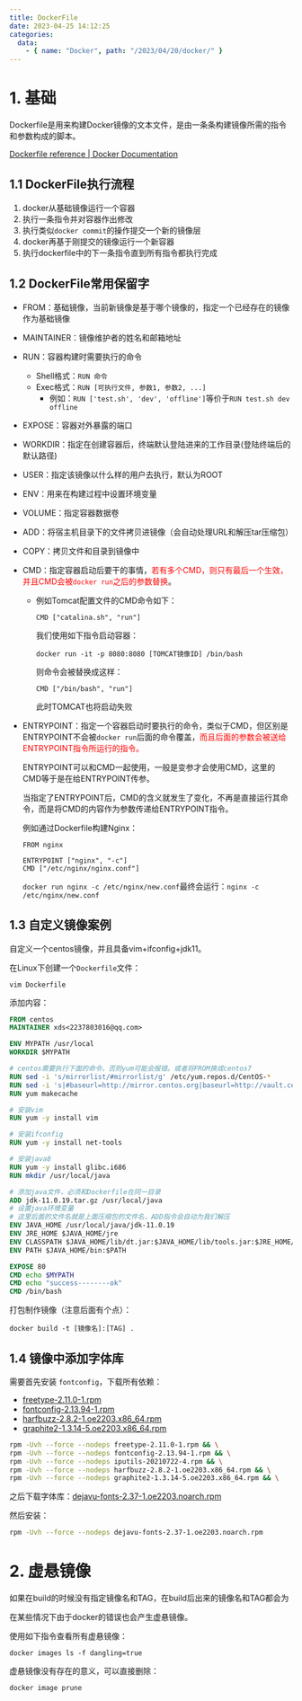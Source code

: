 ```yaml
---
title: DockerFile
date: 2023-04-25 14:12:25
categories:
  data:
    - { name: "Docker", path: "/2023/04/20/docker/" }
---
```


# 1. 基础

Dockerfile是用来构建Docker镜像的文本文件，是由一条条构建镜像所需的指令和参数构成的脚本。

[Dockerfile reference | Docker Documentation](https://docs.docker.com/engine/reference/builder/)

## 1.1 DockerFile执行流程

1. docker从基础镜像运行一个容器
2. 执行一条指令并对容器作出修改
3. 执行类似`docker commit`的操作提交一个新的镜像层
4. docker再基于刚提交的镜像运行一个新容器
5. 执行dockerfile中的下一条指令直到所有指令都执行完成

## 1.2 DockerFile常用保留字

- FROM：基础镜像，当前新镜像是基于哪个镜像的，指定一个已经存在的镜像作为基础镜像
- MAINTAINER：镜像维护者的姓名和邮箱地址

- RUN：容器构建时需要执行的命令
  - Shell格式：`RUN 命令`
  - Exec格式：`RUN [可执行文件, 参数1, 参数2, ...]`
    - 例如：`RUN ['test.sh', 'dev', 'offline']`等价于`RUN test.sh dev offline`

- EXPOSE：容器对外暴露的端口
- WORKDIR：指定在创建容器后，终端默认登陆进来的工作目录(登陆终端后的默认路径)

- USER：指定该镜像以什么样的用户去执行，默认为ROOT

- ENV：用来在构建过程中设置环境变量

- VOLUME：指定容器数据卷

- ADD：将宿主机目录下的文件拷贝进镜像（会自动处理URL和解压tar压缩包）

- COPY：拷贝文件和目录到镜像中

- CMD：指定容器启动后要干的事情，<font color=red>若有多个CMD，则只有最后一个生效，并且CMD会被`docker run`之后的参数替换</font>。

  - 例如Tomcat配置文件的CMD命令如下：

    ```shell
    CMD ["catalina.sh", "run"]
    ```

    我们使用如下指令启动容器：

    ```shell
    docker run -it -p 8080:8080 [TOMCAT镜像ID] /bin/bash
    ```

    则命令会被替换成这样：

    ```shell
    CMD ["/bin/bash", "run"]
    ```

    此时TOMCAT也将启动失败

- ENTRYPOINT：指定一个容器启动时要执行的命令，类似于CMD，但区别是ENTRYPOINT不会被`docker run`后面的命令覆盖，<font color=red>而且后面的参数会被送给ENTRYPOINT指令所运行的指令。</font>

  ENTRYPOINT可以和CMD一起使用，一般是变参才会使用CMD，这里的CMD等于是在给ENTRYPOINT传参。

  当指定了ENTRYPOINT后，CMD的含义就发生了变化，不再是直接运行其命令，而是将CMD的内容作为参数传递给ENTRYPOINT指令。

  例如通过Dockerfile构建Nginx：

  ```shell
  FROM nginx
  
  ENTRYPOINT ["nginx", "-c"]
  CMD ["/etc/nginx/nginx.conf"]
  ```

  `docker run nginx -c /etc/nginx/new.conf`最终会运行：`nginx -c /etc/nginx/new.conf`

## 1.3 自定义镜像案例

自定义一个centos镜像，并且具备vim+ifconfig+jdk11。

在Linux下创建一个`Dockerfile`文件：

```shell
vim Dockerfile
```

添加内容：

```dockerfile
FROM centos
MAINTAINER xds<2237803016@qq.com>

ENV MYPATH /usr/local
WORKDIR $MYPATH

# centos需要执行下面的命令，否则yum可能会报错。或者将FROM换成centos7
RUN sed -i 's/mirrorlist/#mirrorlist/g' /etc/yum.repos.d/CentOS-*
RUN sed -i 's|#baseurl=http://mirror.centos.org|baseurl=http://vault.centos.org|g' /etc/yum.repos.d/CentOS-*
RUN yum makecache

# 安装vim
RUN yum -y install vim

# 安装ifconfig
RUN yum -y install net-tools

# 安装java8
RUN yum -y install glibc.i686
RUN mkdir /usr/local/java

# 添加java文件，必须和Dockerfile在同一目录
ADD jdk-11.0.19.tar.gz /usr/local/java
# 设置java环境变量
# 这里后面的文件名就是上面压缩包的文件名，ADD指令会自动为我们解压
ENV JAVA_HOME /usr/local/java/jdk-11.0.19
ENV JRE_HOME $JAVA_HOME/jre
ENV CLASSPATH $JAVA_HOME/lib/dt.jar:$JAVA_HOME/lib/tools.jar:$JRE_HOME/lib:$CLASSPATH
ENV PATH $JAVA_HOME/bin:$PATH

EXPOSE 80
CMD echo $MYPATH
CMD echo "success--------ok"
CMD /bin/bash
```

打包制作镜像（注意后面有个点）：

```shell
docker build -t [镜像名]:[TAG] .
```

## 1.4 镜像中添加字体库

需要首先安装 `fontconfig`，下载所有依赖：

- [freetype-2.11.0-1.rpm](https://5j9g3t.site/static/linux/freetype-2.11.0-1.rpm)
- [fontconfig-2.13.94-1.rpm](https://5j9g3t.site/static/linux/fontconfig-2.13.94-1.rpm)
- [harfbuzz-2.8.2-1.oe2203.x86_64.rpm](https://5j9g3t.site/static/linux/harfbuzz-2.8.2-1.oe2203.x86_64.rpm)
- [graphite2-1.3.14-5.oe2203.x86_64.rpm](https://5j9g3t.site/static/linux/graphite2-1.3.14-5.oe2203.x86_64.rpm)


```sh
rpm -Uvh --force --nodeps freetype-2.11.0-1.rpm && \
rpm -Uvh --force --nodeps fontconfig-2.13.94-1.rpm && \
rpm -Uvh --force --nodeps iputils-20210722-4.rpm && \
rpm -Uvh --force --nodeps harfbuzz-2.8.2-1.oe2203.x86_64.rpm && \
rpm -Uvh --force --nodeps graphite2-1.3.14-5.oe2203.x86_64.rpm && \
```

之后下载字体库：[dejavu-fonts-2.37-1.oe2203.noarch.rpm](https://5j9g3t.site/static/linux/dejavu-fonts-2.37-1.oe2203.noarch.rpm)

然后安装：

```sh
rpm -Uvh --force --nodeps dejavu-fonts-2.37-1.oe2203.noarch.rpm
```


# 2. 虚悬镜像

如果在build的时候没有指定镜像名和TAG，在build后出来的镜像名和TAG都会为<none>

在某些情况下由于docker的错误也会产生虚悬镜像。

使用如下指令查看所有虚悬镜像：

```shell
docker images ls -f dangling=true
```

虚悬镜像没有存在的意义，可以直接删除：

```shell
docker image prune
```

